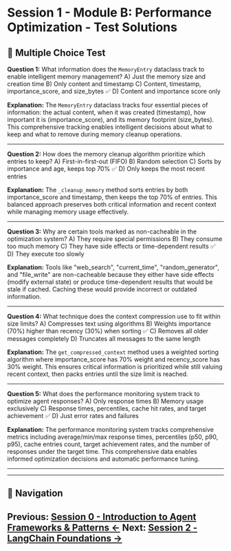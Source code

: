 # Session 1 - Module B: Performance Optimization - Test Solutions

## 📝 Multiple Choice Test

**Question 1:** What information does the `MemoryEntry` dataclass track to enable intelligent memory management?
A) Just the memory size and creation time
B) Only content and timestamp
C) Content, timestamp, importance_score, and size_bytes ✅
D) Content and importance score only

**Explanation:** The `MemoryEntry` dataclass tracks four essential pieces of information: the actual content, when it was created (timestamp), how important it is (importance_score), and its memory footprint (size_bytes). This comprehensive tracking enables intelligent decisions about what to keep and what to remove during memory cleanup operations.

---

**Question 2:** How does the memory cleanup algorithm prioritize which entries to keep?
A) First-in-first-out (FIFO)
B) Random selection
C) Sorts by importance and age, keeps top 70% ✅
D) Only keeps the most recent entries

**Explanation:** The `_cleanup_memory` method sorts entries by both importance_score and timestamp, then keeps the top 70% of entries. This balanced approach preserves both critical information and recent context while managing memory usage effectively.

---

**Question 3:** Why are certain tools marked as non-cacheable in the optimization system?
A) They require special permissions
B) They consume too much memory
C) They have side effects or time-dependent results ✅
D) They execute too slowly

**Explanation:** Tools like "web_search", "current_time", "random_generator", and "file_write" are non-cacheable because they either have side effects (modify external state) or produce time-dependent results that would be stale if cached. Caching these would provide incorrect or outdated information.

---

**Question 4:** What technique does the context compression use to fit within size limits?
A) Compresses text using algorithms
B) Weights importance (70%) higher than recency (30%) when sorting ✅
C) Removes all older messages completely
D) Truncates all messages to the same length

**Explanation:** The `get_compressed_context` method uses a weighted sorting algorithm where importance_score has 70% weight and recency_score has 30% weight. This ensures critical information is prioritized while still valuing recent context, then packs entries until the size limit is reached.

---

**Question 5:** What does the performance monitoring system track to optimize agent responses?
A) Only response times
B) Memory usage exclusively
C) Response times, percentiles, cache hit rates, and target achievement ✅
D) Just error rates and failures

**Explanation:** The performance monitoring system tracks comprehensive metrics including average/min/max response times, percentiles (p50, p90, p95), cache entries count, target achievement rates, and the number of responses under the target time. This comprehensive data enables informed optimization decisions and automatic performance tuning.

---
---

## 🧭 Navigation

**Previous:** [Session 0 - Introduction to Agent Frameworks & Patterns ←](Session0_Introduction_to_Agent_Frameworks_Patterns.md)
**Next:** [Session 2 - LangChain Foundations →](Session2_LangChain_Foundations.md)
---

